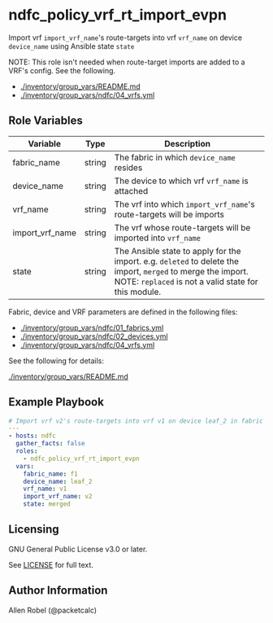 # ndfc_policy_vrf_rt_import_evpn

Import vrf ``import_vrf_name``'s route-targets into vrf ``vrf_name`` on device ``device_name`` using Ansible state ``state``

NOTE: This role isn't needed when route-target imports are added to a VRF's config.  See the following.

- [./inventory/group_vars/README.md](/inventory/group_vars/README.md)
- [./inventory/group_vars/ndfc/04_vrfs.yml](/inventory/group_vars/ndfc/04_vrfs.yml)

## Role Variables

Variable        | Type   | Description
----------------|--------|----------------------------------------
fabric_name     | string | The fabric in which ``device_name`` resides
device_name     | string | The device to which vrf ``vrf_name`` is attached
vrf_name        | string | The vrf into which ``import_vrf_name``'s route-targets will be imports
import_vrf_name | string | The vrf whose route-targets will be imported into ``vrf_name``
state           | string | The Ansible state to apply for the import. e.g. ``deleted`` to delete the import, ``merged`` to merge the import.  NOTE: ``replaced`` is not a valid state for this module.

Fabric, device and VRF parameters are defined in the following files:

- [./inventory/group_vars/ndfc/01_fabrics.yml](/inventory/group_vars/ndfc/01_fabrics.yml)
- [./inventory/group_vars/ndfc/02_devices.yml](/inventory/group_vars/ndfc/02_devices.yml)
- [./inventory/group_vars/ndfc/04_vrfs.yml](/inventory/group_vars/ndfc/04_vrfs.yml)

See the following for details:

[./inventory/group_vars/README.md](/inventory/group_vars/README.md)

## Example Playbook

```yaml
# Import vrf v2's route-targets into vrf v1 on device leaf_2 in fabric f1, using Ansible state 'merged'
---
- hosts: ndfc
  gather_facts: false
  roles:
    - ndfc_policy_vrf_rt_import_evpn
  vars:
    fabric_name: f1
    device_name: leaf_2
    vrf_name: v1
    import_vrf_name: v2
    state: merged
```

## Licensing

GNU General Public License v3.0 or later.

See [LICENSE](https://www.gnu.org/licenses/gpl-3.0.txt) for full text.

## Author Information

Allen Robel (@packetcalc)
